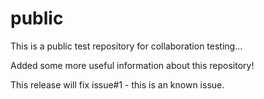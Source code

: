 # public

This is a public test repository for collaboration testing...

Added some more useful information about this repository!

This release will fix issue#1 - this is an known issue.

